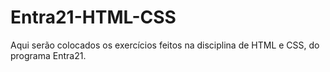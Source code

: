 # Entra21-HTML-CSS

Aqui serão colocados os exercícios feitos na disciplina de HTML e CSS, do programa Entra21.
